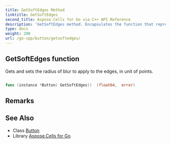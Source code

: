 ```yaml
---
title: GetSoftEdges Method 
linktitle: GetSoftEdges
second_title: Aspose.Cells for Go via C++ API Reference
description: 'GetSoftEdges method. Encapsulates the function that represents getsoftedges in Go.'
type: docs
weight: 200
url: /go-cpp/button/getsoftedges/
---
```


## GetSoftEdges function

Gets and sets the radius of blur to apply to the edges, in unit of points.

```go

func (instance *Button) GetSoftEdges()  (float64,  error) 

```

## Remarks


## See Also

* Class [Button](../)
* Library [Aspose.Cells for Go](../../)
